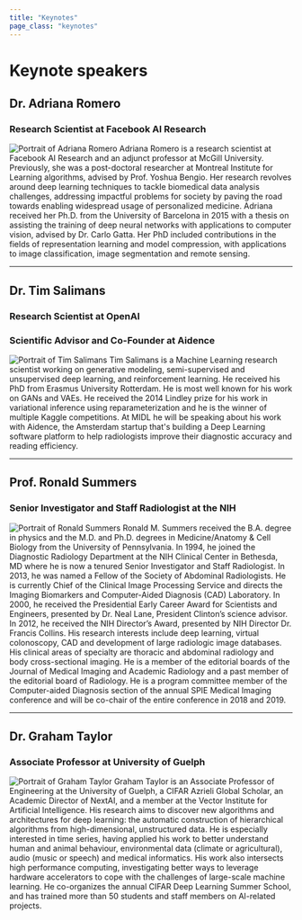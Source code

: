 ```yaml
---
title: "Keynotes"
page_class: "keynotes"
---
```


# Keynote speakers

## Dr. Adriana Romero
### Research Scientist at Facebook AI Research

![Portrait of Adriana Romero](/keynotes/romero.jpg)
Adriana Romero is a research scientist at Facebook AI Research and an adjunct professor at McGill University.
Previously, she was a post-doctoral researcher at Montreal Institute for Learning algorithms, advised by Prof.
Yoshua Bengio. Her research revolves around deep learning techniques to tackle biomedical data analysis challenges,
addressing impactful problems for society by paving the road towards enabling widespread usage of personalized medicine.
Adriana received her Ph.D. from the University of Barcelona in 2015 with a thesis on assisting the training of deep
neural networks with applications to computer vision, advised by Dr. Carlo Gatta. Her PhD included contributions in the
fields of representation learning and model compression, with applications to image classification, image segmentation
and remote sensing.

---

## Dr. Tim Salimans
### Research Scientist at OpenAI
### Scientific Advisor and Co-Founder at Aidence

![Portrait of Tim Salimans](/keynotes/salimans.jpg)
Tim Salimans is a Machine Learning research scientist working on generative modeling, semi-supervised and unsupervised
deep learning, and reinforcement learning. He received his PhD from Erasmus University Rotterdam. He is most well known
for his work on GANs and VAEs. He received the 2014 Lindley prize for his work in variational inference using
reparameterization and he is the winner of multiple Kaggle competitions. At MIDL he will be speaking about his work with
Aidence, the Amsterdam startup that's building a Deep Learning software platform to help radiologists improve their
diagnostic accuracy and reading efficiency.

---

## Prof. Ronald Summers

### Senior Investigator and Staff Radiologist at the NIH

![Portrait of Ronald Summers](/keynotes/summers.jpg)
Ronald M. Summers received the B.A. degree in physics and the M.D. and Ph.D. degrees in Medicine/Anatomy & Cell Biology
from the University of Pennsylvania. In 1994, he joined the Diagnostic Radiology Department at the NIH Clinical Center
in Bethesda, MD where he is now a tenured Senior Investigator and Staff Radiologist. In 2013, he was named a Fellow of
the Society of Abdominal Radiologists. He is currently Chief of the Clinical Image Processing Service and directs the
Imaging Biomarkers and Computer-Aided Diagnosis (CAD) Laboratory. In 2000, he received the Presidential Early Career
Award for Scientists and Engineers, presented by Dr. Neal Lane, President Clinton’s science advisor. In 2012, he
received the NIH Director’s Award, presented by NIH Director Dr. Francis Collins. His research interests include deep
learning, virtual colonoscopy, CAD and development of large radiologic image databases. His clinical areas of specialty
are thoracic and abdominal radiology and body cross-sectional imaging. He is a member of the editorial boards of the
Journal of Medical Imaging and Academic Radiology and a past member of the editorial board of Radiology. He is a program
committee member of the Computer-aided Diagnosis section of the annual SPIE Medical Imaging conference and will be
co-chair of the entire conference in 2018 and 2019.

---

## Dr. Graham Taylor

### Associate Professor at University of Guelph

![Portrait of Graham Taylor](/keynotes/taylor.jpg)
Graham Taylor is an Associate Professor of Engineering at the University of Guelph, a CIFAR Azrieli Global Scholar, an
Academic Director of NextAI, and a member at the Vector Institute for Artificial Intelligence. His research aims to
discover new algorithms and architectures for deep learning: the automatic construction of hierarchical algorithms from
high-dimensional, unstructured data. He is especially interested in time series, having applied his work to better
understand human and animal behaviour, environmental data (climate or agricultural), audio (music or speech) and medical
informatics. His work also intersects high performance computing, investigating better ways to leverage hardware
accelerators to cope with the challenges of large-scale machine learning. He co-organizes the annual CIFAR Deep Learning
Summer School, and has trained more than 50 students and staff members on AI-related projects.